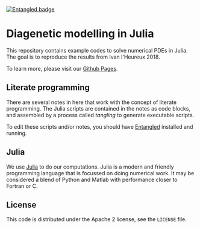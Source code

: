 [![Entangled badge](https://img.shields.io/badge/entangled-Use%20the%20source!-%2300aeff)](https://entangled.github.io/)

# Diagenetic modelling in Julia
This repository contains example codes to solve numerical PDEs in Julia. The goal is to reproduce the results from Ivan l'Heureux 2018.

To learn more, please visit our [Github Pages](https://astro-turing.github.io/astro-turing-julia).

## Literate programming
There are several notes in here that work with the concept of literate programming. The Julia scripts are contained in the notes as code blocks, and assembled by a process called *tangling* to generate executable scripts.

To edit these scripts and/or notes, you should have [Entangled](https://entangled.github.io) installed and running.

## Julia
We use [Julia](https://julialang.org/) to do our computations. Julia is a modern and friendly programming language that is focussed on doing numerical work. It may be considered a blend of Python and Matlab with performance closer to Fortran or C.

## License
This code is distributed under the Apache 2 license, see the `LICENSE` file.

